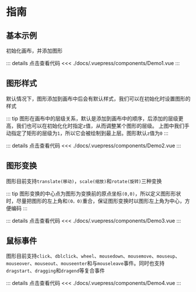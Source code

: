 # 指南

## 基本示例

初始化画布，并添加图形

<Demo1 />

::: details 点击查看代码
<<< ./docs/.vuepress/components/Demo1.vue
:::

## 图形样式

默认情况下，图形添加到画布中后会有默认样式，我们可以在初始化时设置图形的样式

<Demo2 />

::: tip
图形在画布中的层级关系，默认是添加到画布中的顺序，后添加的层级更高，我们也可以在初始化化时指定`z`值，从而调整某个图形的层级。
上图中我们手动指定了矩形的层级为`1`，所以它会被绘制到最上层。图形默认`z`值为`0`
:::

::: details 点击查看代码
<<< ./docs/.vuepress/components/Demo2.vue
:::

## 图形变换

图形目前支持`translate(移动)`，`scale(缩放)`和`rotate(旋转)`三种变换

<Demo3 />

::: tip
图形变换的中心点为图形为变换前的原点坐标`(0,0)`，所以定义图形形状时，尽量把图形的左上角和`(0，0)`重合，保证图形变换时以图形左上角为中心，方便编码
:::

::: details 点击查看代码
<<< ./docs/.vuepress/components/Demo3.vue
:::

## 鼠标事件

图形目前支持`click`、`dblclick`、`wheel`、`mousedown`、`mousemove`、`mouseup`、`mouseover`、`mouseout`、`mouseenter`和与`mouseleave`事件。同时也支持`dragstart`、`dragging`和`dragend`等复合事件

<Demo4 />

::: details 点击查看代码
<<< ./docs/.vuepress/components/Demo4.vue
:::
